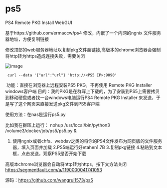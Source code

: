 # ps5
PS4 Remote PKG Install WebGUI

基于https://github.com/ermaccw/ps4 修改，内嵌了一个内网的ngnix 文件服务器地址，方便复制链接

修改顶部的web服务器地址以复制pkg文件超链接,高版本的chrome浏览器会强制将http转为https造成连接失败，需要关闭

![image](https://user-images.githubusercontent.com/42831156/226539712-61755830-775c-4fe9-87ce-d9a27aeb8ef3.png)

```
 curl --data '{"url":"url"} 'http://<PS5 IP>:9090'
```

​
功能：直接在浏览器上远程安装PS5 PKG，不再使用 Remote PKG Installer windows客户端
目的：我的PKG是在群晖上下载的，为了安装到PS5上需要拷贝到移动硬盘或者找一台windows电脑运行PS4 Remote PKG Installer 来发送，于是写了这个网页来直接发送pkg文件到PS5客户端

使用方法：在nas是运行ps5.py

比如我在群晖上运行：
nohup /usr/local/bin/python3 /volume3/docker/job/ps5/ps5.py &

1. 使用ngnix或者chfs、webdav之类的将你的PS4文件发布为网页版的文件服务器，填入页面并加载
2.PS5端运行好etahen1.7B
3.复制pkg链接
4.粘贴到文本框，点击发送，观察PS5是否开始下载

高版本chrome浏览器会自动将http转为https，按下文方法关闭 https://segmentfault.com/a/1190000041741053

源码：https://github.com/wangrui1573/ps5

​
